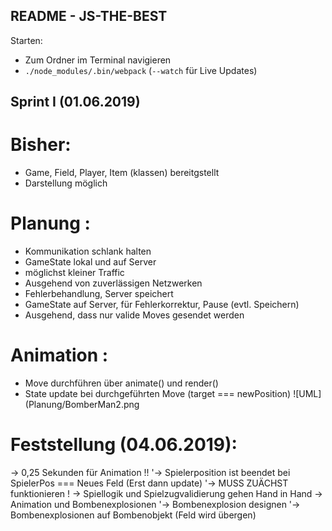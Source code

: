 ## README - JS-THE-BEST


Starten:
 
 - Zum Ordner im Terminal navigieren
 - ```./node_modules/.bin/webpack``` (```--watch``` für Live Updates)


## Sprint I (01.06.2019)

# Bisher:
 - Game, Field, Player, Item (klassen) bereitgstellt
 - Darstellung möglich

# Planung :
 - Kommunikation schlank halten
 - GameState lokal und auf Server
  - möglichst kleiner Traffic
  - Ausgehend von zuverlässigen Netzwerken
  - Fehlerbehandlung, Server speichert  
  - GameState auf Server, für Fehlerkorrektur, Pause (evtl. Speichern)
 - Ausgehend, dass nur valide Moves gesendet werden

# Animation :
 - Move durchführen über animate() und render()
 - State update bei durchgeführten Move (target === newPosition)
![UML](Planung/BomberMan2.png



# Feststellung (04.06.2019):
 -> 0,25 Sekunden für Animation !!
	'-> Spielerposition ist beendet bei SpielerPos === Neues Feld (Erst dann update)
	'-> MUSS ZUÄCHST funktionieren !
 -> Spiellogik und Spielzugvalidierung gehen Hand in Hand
 -> Animation und Bombenexplosionen
 	'-> Bombenexplosion designen
	'-> Bombenexplosionen auf Bombenobjekt (Feld wird übergen)
